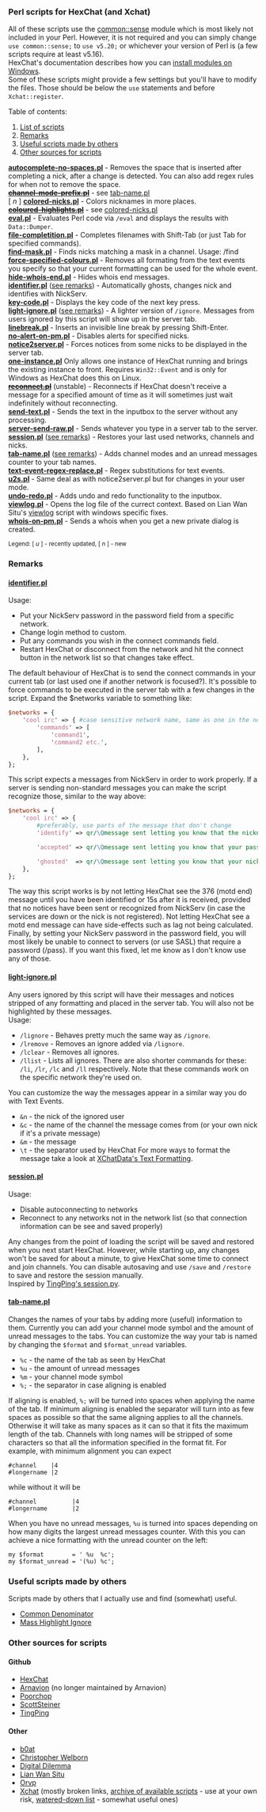 ### Perl scripts for HexChat (and Xchat)

All of these scripts use the [common::sense](https://metacpan.org/module/common::sense) module which is most likely not included in your Perl. However, it is not required and you can simply change `use common::sense;` to `use v5.20;` or whichever your version of Perl is (a few scripts require at least v5.16).  
HexChat's documentation describes how you can [install modules on Windows](https://hexchat.readthedocs.org/en/latest/perl_modules.html).  
Some of these scripts might provide a few settings but you'll have to modify the files. Those should be below the `use` statements and before `Xchat::register`.

Table of contents:

1. [List of scripts](#list)
2. [Remarks](#remarks)
3. [Useful scripts made by others](#usefulscripts)
4. [Other sources for scripts](#othersources)

<a name="list"></a>

**[autocomplete-no-spaces.pl](autocomplete-no-spaces.pl)** - Removes the space that is inserted after completing a nick, after a change is detected. You can also add regex rules for when not to remove the space.  
~~**[channel-mode-prefix.pl](channel-mode-prefix.pl)**~~ - see [tab-name.pl](tab-name.pl)  
[ *n* ] **[colored-nicks.pl](colored-nicks.pl)** - Colors nicknames in more places.  
~~**[coloured-highlights.pl](coloured-highlights.pl)**~~ - see [colored-nicks.pl](colored-nicks.pl)  
**[eval.pl](eval.pl)** - Evaluates Perl code via `/eval` and displays the results with `Data::Dumper`.  
**[file-completition.pl](file-completition.pl)** - Completes filenames with Shift-Tab (or just Tab for specified commands).  
**[find-mask.pl](find-mask.pl)** - Finds nicks matching a mask in a channel. Usage: /find <mask>  
**[force-specified-colours.pl](force-specified-colours.pl)** - Removes all formating from the text events you specify so that your current formatting can be used for the whole event.  
**[hide-whois-end.pl](hide-whois-end.pl)** - Hides whois end messages.  
**[identifier.pl](identifier.pl)** ([see remarks](#identifier)) - Automatically ghosts, changes nick and identifies with NickServ.  
**[key-code.pl](key-code.pl)** - Displays the key code of the next key press.  
**[light-ignore.pl](light-ignore.pl)** ([see remarks](#lignore)) - A lighter version of `/ignore`. Messages from users ignored by this script will show up in the server tab.  
**[linebreak.pl](linebreak.pl)** - Inserts an invisible line break by pressing Shift-Enter.  
**[no-alert-on-pm.pl](no-alert-on-pm.pl)** - Disables alerts for specified nicks.  
**[notice2server.pl](notice2server.pl)** - Forces notices from some nicks to be displayed in the server tab.  
**[one-instance.pl](one-instance.pl)** Only allows one instance of HexChat running and brings the existing instance to front. Requires `Win32::Event` and is only for Windows as HexChat does this on Linux.  
~~**[reconnect.pl](reconnect.pl)**~~ (unstable) - Reconnects if HexChat doesn't receive a message for a specified amount of time as it will sometimes just wait indefinitely without reconnecting.  
**[send-text.pl](send-text.pl)** - Sends the text in the inputbox to the server without any processing.  
**[server-send-raw.pl](server-send-raw.pl)** - Sends whatever you type in a server tab to the server.  
**[session.pl](session.pl)** ([see remarks](#session)) - Restores your last used networks, channels and nicks.  
**[tab-name.pl](tab-name.pl)** ([see remarks](#tabname)) - Adds channel modes and an unread messages counter to your tab names.  
**[text-event-regex-replace.pl](text-event-regex-replace.pl)** - Regex substitutions for text events.  
**[u2s.pl](u2s.pl)** - Same deal as with notice2server.pl but for changes in your user mode.  
**[undo-redo.pl](undo-redo.pl)** - Adds undo and redo functionality to the inputbox.  
**[viewlog.pl](viewlog.pl)** - Opens the log file of the currect context. Based on Lian Wan Situ's [viewlog](http://lwsitu.com/xchat/viewlog.pl) script with windows specific fixes.  
**[whois-on-pm.pl](whois-on-pm.pl)** - Sends a whois when you get a new private dialog is created.  

<sub>Legend: [ *u* ] - recently updated, [ *n* ] - new</sub>

<a name="remarks"></a>
### Remarks

<a name="identifier"></a>
#### [identifier.pl](identifier.pl)
Usage:
- Put your NickServ password in the password field from a specific network.
- Change login method to custom.
- Put any commands you wish in the connect commands field.
- Restart HexChat or disconnect from the network and hit the connect button in the network list so that changes take effect.

The default behaviour of HexChat is to send the connect commands in your current tab (or last used one if another network is focused?). It's possible to force commands to be executed in the server tab with a few changes in the script. Expand the $networks variable to something like:

```perl
$networks = {
	'cool irc' => { #case sensitive network name, same as one in the network list
		'commands' => [
			'command1',
			'command2 etc.',
		],
	},
};
```

This script expects a messages from NickServ in order to work properly. If a server is sending non-standard messages you can make the script recognize those, similar to the way above:

```perl
$networks = {
	'cool irc' => {
		#preferably, use parts of the message that don't change
		'identify' => qr/\Qmessage sent letting you know that the nickname you're using is registered\E/,

		'accepted' => qr/\Qmessage sent letting you know that your password has been accepted and that you're identified\E/,

		'ghosted'  => qr/\Qmessage sent letting you know that your nick has been ghosted\E/,
	},
};
```
The way this script works is by not letting HexChat see the 376 (motd end) message until you have been identified or 15s after it is received, provided that no notices have been sent or recognized from NickServ (in case the services are down or the nick is not registered). Not letting HexChat see a motd end message can have side-effects such as lag not being calculated.  
Finally, by setting your NickServ password in the password field, you will most likely be unable to connect to servers (or use SASL) that require a password (/pass). If you want this fixed, let me know as I don't know use any of those.

<a name="lignore"></a>
#### [light-ignore.pl](light-ignore.pl)
Any users ignored by this script will have their messages and notices stripped of any formatting and placed in the server tab. You will also not be highlighted by these messages.  
Usage:
- `/lignore` - Behaves pretty much the same way as `/ignore`.
- `/lremove` - Removes an ignore added via `/lignore`.
- `/lclear` - Removes all ignores.
- `/llist` - Lists all ignores.
There are also shorter commands for these: `/li`, `/lr`, `/lc` and `/ll` respectively. Note that these commands work on the specific network they're used on.

You can customize the way the messages appear in a similar way you do with Text Events.
- `&n` - the nick of the ignored user
- `&c` - the name of the channel the message comes from (or your own nick if it's a private message)
- `&m` - the message
- `\t` - the separator used by HexChat
For more ways to format the message take a look at [XChatData's Text Formatting](http://xchatdata.net/Scripting/TextFormatting).

<a name="session"></a>
#### [session.pl](session.pl)
Usage:
- Disable autoconnecting to networks
- Reconnect to any networks not in the network list (so that connection information can be see and saved properly)

Any changes from the point of loading the script will be saved and restored when you next start HexChat. However, while starting up, any changes won't be saved for about a minute, to give HexChat some time to connect and join channels. You can disable autosaving and use `/save` and `/restore` to save and restore the session manually.  
Inspired by [TingPing's session.py](https://github.com/TingPing/plugins/blob/master/HexChat/session.py).

<a name="tabname"></a>
#### [tab-name.pl](tab-name.pl)
Changes the names of your tabs by adding more (useful) information to them. Currently you can add your channel mode symbol and the amount of unread messages to the tabs. You can customize the way your tab is named by changing the `$format` and `$format_unread` variables.
- `%c` - the name of the tab as seen by HexChat
- `%u` - the amount of unread messages
- `%m` - your channel mode symbol
- `%;` - the separator in case aligning is enabled

If aligning is enabled, `%;` will be turned into spaces when applying the name of the tab. If minimum aligning is enabled the separator will turn into as few spaces as possible so that the same aligning applies to all the channels. Otherwise it will take as many spaces as it can so that it fits the maximum length of the tab. Channels with long names will be stripped of some characters so that all the information specified in the format fit. For example, with minimum alignment you can expect
```
#channel    |4
#longername |2
```
while without it will be
```
#channel          |4
#longername       |2
```

When you have no unread messages, `%u` is turned into spaces depending on how many digits the largest unread messages counter. With this you can achieve a nice formatting with the unread counter on the left:
```
my $format        = ' %u  %c';
my $format_unread = '(%u) %c';
```

<a name="usefulscripts"></a>
### Useful scripts made by others
Scripts made by others that I actually use and find (somewhat) useful.

- [Common Denominator](https://github.com/tobiassjosten/xchat-common-denominator)
- [Mass Highlight Ignore](http://orvp.net/xchat/masshighlightignore/)

<a name="othersources"></a>
### Other sources for scripts
#### Github
- [HexChat](https://github.com/hexchat/hexchat-addons)
- [Arnavion](https://github.com/Poorchop/Arnavion-scripts) (no longer maintained by Arnavion)
- [Poorchop](https://github.com/Poorchop/hexchat-scripts)
- [ScottSteiner](https://github.com/ScottSteiner/xchat-scripts)
- [TingPing](https://github.com/TingPing/plugins/tree/master/HexChat)

#### Other
- [b0at](http://b0at.tx0.org/xchat/addons/addons.html)
- [Christopher Welborn](https://bitbucket.org/cjwelborn/py-xchat/src)
- [Digital Dilemma](http://digdilem.org/irc/index.cgi?perpage=all&type=Xchat)
- [Lian Wan Situ](http://lwsitu.com/xchat/)
- [Orvp](http://orvp.net/xchat.php)
- [Xchat](http://xchat.org/cgi-bin/disp.pl) (mostly broken links, [archive of available scripts](https://dl.dropboxusercontent.com/s/rb85dqkjhygekkh/xchat.zip) - use at your own risk, [watered-down list](https://dl.dropboxusercontent.com/s/30t4b2y8ocup07c/xchat.zip) - somewhat useful ones)
